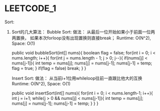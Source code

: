 # LEETCODE_1
Sort:
1. Sort的几大算法：
   Bubble Sort:
   做法： 从最后一位开始如果小于前面一位两两置换， 如果本次forloop没有出现置换则直接break；
   Runtime: O(N^2), Space: O(1)
   
   public void bubbleSort(int[] nums){
   boolean flag = false;
   for(int i = 0; i < nums.length; i++){
      for(int j = nums.length - 1; j > 0; j--){
        if(nums[j] < nums[j-1]){
        int temp = nums[j];
        nums[j] = nums[j-1];
        nums[j-1] = temp;
        flag = true;
        }
        if(flag = false) break;
      }
   }
   
   Insert Sort:
   做法： 从当前i+1位用whileloop往前一直跟比他大的互换
   Runtime: O(N^2), Space: O(1)
   
   public void insertSort(int[] nums){
   for(int i = 0; i < nums.length-1; i++){
     int j  = i+1;
     while(j > 0 && nums[j] < nums[j-1]){
        int temp = nums[j];
        nums[j] = nums[j-1];
        nums[j-1] = temp;
     }
    }
   }
    
        